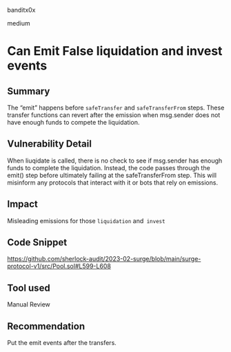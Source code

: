 banditx0x

medium

# Can Emit False liquidation and invest events

## Summary

The “emit” happens before `safeTransfer` and `safeTransferFrom` steps. These transfer functions can revert after the emission when msg.sender does not have enough funds to compete the liquidation.

## Vulnerability Detail

When liuqidate is called, there is no check to see if msg.sender has enough funds to complete the liquidation. Instead, the code passes through the emit() step before ultimately failing at the safeTransferFrom step. This will misinform any protocols that interact with it or bots that rely on emissions.

## Impact

Misleading emissions for those `liquidation` and` invest`

## Code Snippet
https://github.com/sherlock-audit/2023-02-surge/blob/main/surge-protocol-v1/src/Pool.sol#L599-L608

## Tool used

Manual Review

## Recommendation

Put the emit events after the transfers.
